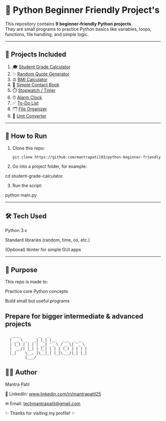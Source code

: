 
# 🐍 Python Beginner Friendly Project's

This repository contains **9 beginner-friendly Python projects**.  
They are small programs to practice Python basics like variables, loops, functions, file handling, and simple logic.  


---

## 📂 Projects Included

1. 🎓 [Student Grade Calculator](student-grade-calculator/)  
2. ✨ [Random Quote Generator](random-quote-generator/)  
3. ⚖️ [BMI Calculator](bmi-calculator/)  
4. 📒 [Simple Contact Book](simple-contact-book/)  
5. ⏱️ [Stopwatch / Timer](stopwatch-timer/)  
6. ⏰ [Alarm Clock](alarm-clock/)  
7. ✅ [To-Do List](To-Do-list/)  
8. 🗂️ [File Organizer](file-organizer/)  
9. 🔢 [Unit Converter](unit-converter/)  

---

## 🚀 How to Run

1. Clone this repo:
   ```bash
   git clone https://github.com/mantrapatil03/python-beginner-friendly-projects.git

2. Go into a project folder, for example:

cd student-grade-calculator







3. Run the script:

python main.py




---

## 🛠 Tech Used

Python 3.x

Standard libraries (random, time, os, etc.)

(Optional) tkinter for simple GUI apps



---

## 🎯 Purpose

This repo is made to:

Practice core Python concepts

Build small but useful programs

Prepare for bigger intermediate & advanced projects
---

```text
   ____        _   _                 
  |  _ \ _   _| |_| |__   ___  _ __  
  | |_) | | | | __| '_ \ / _ \| '_ \ 
  |  __/| |_| | |_| | | | (_) | | | |
  |_|    \__, |\__|_| |_|\___/|_| |_|
         |___/                        
```


## 👨‍💻 Author

Mantra Patil

💼 LinkedIn: www.linkedin.com/in/mantrapatil25

✉ Email: techmantrapatil@gmail.com

✨ Thanks for visiting my profile! ✨
